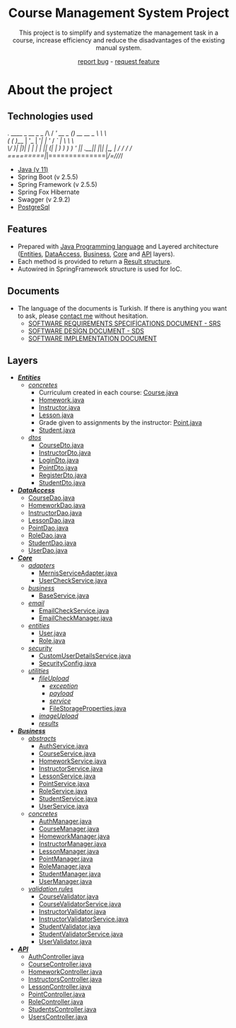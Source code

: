 <div align="center">
  <h1>Course Management System Project</h1>
  <p>This project is to simplify and systematize the management task in a course, increase efficiency and reduce the disadvantages of the existing manual system.</p>
  <a href="https://github.com/zeynepsl/CourseManagementSystem/issues">report bug</a> - 
  <a href="https://github.com/zeynepsl/CourseManagementSystem/issues">request feature</a>
</div>

# About the project

## Technologies used
  .   ____          _            __ _ _
 /\\ / ___'_ __ _ _(_)_ __  __ _ \ \ \ \
( ( )\___ | '_ | '_| | '_ \/ _` | \ \ \ \
 \\/  ___)| |_)| | | | | || (_| |  ) ) ) )
  '  |____| .__|_| |_|_| |_\__, | / / / /
 =========|_|==============|___/=/_/_/_/
- [Java (v 11)](https://java.com/en/)
- Spring Boot (v 2.5.5)
- Spring Framework (v 2.5.5)
- Spring Fox Hibernate
- Swagger (v 2.9.2)
- [PostgreSql](https://www.postgresql.org/)

## Features 
- Prepared with [Java Programming language](https://java.com/en/) and Layered architecture ([Entities](https://github.com/zeynepsl/CourseManagementSystem/tree/master/courseManagementSystem/src/main/java/project/courseManagementSystem/entities),
[DataAccess](https://github.com/zeynepsl/CourseManagementSystem/tree/master/courseManagementSystem/src/main/java/project/courseManagementSystem/dataAccess/abstracts), 
[Business](https://github.com/zeynepsl/CourseManagementSystem/tree/master/courseManagementSystem/src/main/java/project/courseManagementSystem/business), 
[Core](https://github.com/zeynepsl/CourseManagementSystem/tree/master/courseManagementSystem/src/main/java/project/courseManagementSystem/core) and 
[API](https://github.com/zeynepsl/CourseManagementSystem/tree/master/courseManagementSystem/src/main/java/project/courseManagementSystem/api/controllers) layers).
- Each method is provided to return a [Result structure](https://github.com/zeynepsl/CourseManagementSystem/tree/master/courseManagementSystem/src/main/java/project/courseManagementSystem/core/utilities/results).
- Autowired in SpringFramework structure is used for IoC.


## Documents
- The language of the documents is Turkish. If there is anything you want to ask, please [contact me](https://www.linkedin.com/in/zeynepsalman/) without hesitation.
    - [SOFTWARE REQUIREMENTS SPECIFİCATIONS DOCUMENT - SRS](https://github.com/zeynepsl/CourseManagementSystem/blob/master/raporlar/analizRaporu-SRS.docx)
    - [SOFTWARE DESİGN DOCUMENT - SDS](https://github.com/zeynepsl/CourseManagementSystem/blob/master/raporlar/tasar%C4%B1mRaporu-SDS.docx)
    - [SOFTWARE IMPLEMENTATION DOCUMENT](https://github.com/zeynepsl/CourseManagementSystem/blob/master/raporlar/gerceklestirimRaporu.docx)


## Layers
- ***[Entities](https://github.com/zeynepsl/CourseManagementSystem/tree/master/courseManagementSystem/src/main/java/project/courseManagementSystem/entities)***
    - *[concretes](https://github.com/zeynepsl/CourseManagementSystem/tree/master/courseManagementSystem/src/main/java/project/courseManagementSystem/entities/concretes)*
        - Curriculum created in each course: [Course.java](https://github.com/zeynepsl/CourseManagementSystem/blob/master/courseManagementSystem/src/main/java/project/courseManagementSystem/entities/concretes/Course.java)
        - [Homework.java](https://github.com/zeynepsl/CourseManagementSystem/blob/master/courseManagementSystem/src/main/java/project/courseManagementSystem/entities/concretes/Homework.java)
        - [Instructor.java](https://github.com/zeynepsl/CourseManagementSystem/blob/master/courseManagementSystem/src/main/java/project/courseManagementSystem/entities/concretes/Instructor.java)
        - [Lesson.java](https://github.com/zeynepsl/CourseManagementSystem/blob/master/courseManagementSystem/src/main/java/project/courseManagementSystem/entities/concretes/Lesson.java)
        - Grade given to assignments by the instructor: [Point.java](https://github.com/zeynepsl/CourseManagementSystem/blob/master/courseManagementSystem/src/main/java/project/courseManagementSystem/entities/concretes/Point.java)
        - [Student.java](https://github.com/zeynepsl/CourseManagementSystem/blob/master/courseManagementSystem/src/main/java/project/courseManagementSystem/entities/concretes/Student.java)
    - *[dtos](https://github.com/zeynepsl/CourseManagementSystem/tree/master/courseManagementSystem/src/main/java/project/courseManagementSystem/entities/dtos)*
        - [CourseDto.java](https://github.com/zeynepsl/CourseManagementSystem/blob/master/courseManagementSystem/src/main/java/project/courseManagementSystem/entities/dtos/CourseDto.java)
        - [InstructorDto.java](https://github.com/zeynepsl/CourseManagementSystem/blob/master/courseManagementSystem/src/main/java/project/courseManagementSystem/entities/dtos/InstructorDto.java)
        - [LoginDto.java](https://github.com/zeynepsl/CourseManagementSystem/blob/master/courseManagementSystem/src/main/java/project/courseManagementSystem/entities/dtos/LoginDto.java)
        - [PointDto.java](https://github.com/zeynepsl/CourseManagementSystem/blob/master/courseManagementSystem/src/main/java/project/courseManagementSystem/entities/dtos/PointDto.java)
        - [RegisterDto.java](https://github.com/zeynepsl/CourseManagementSystem/blob/master/courseManagementSystem/src/main/java/project/courseManagementSystem/entities/dtos/RegisterDto.java)
        - [StudentDto.java](https://github.com/zeynepsl/CourseManagementSystem/blob/master/courseManagementSystem/src/main/java/project/courseManagementSystem/entities/dtos/StudentDto.java)
- ***[DataAccess](https://github.com/zeynepsl/CourseManagementSystem/tree/master/courseManagementSystem/src/main/java/project/courseManagementSystem/dataAccess/abstracts)***
    - [CourseDao.java](https://github.com/zeynepsl/CourseManagementSystem/blob/master/courseManagementSystem/src/main/java/project/courseManagementSystem/dataAccess/abstracts/CourseDao.java)
    - [HomeworkDao.java](https://github.com/zeynepsl/CourseManagementSystem/blob/master/courseManagementSystem/src/main/java/project/courseManagementSystem/dataAccess/abstracts/HomeworkDao.java)
    - [InstructorDao.java](https://github.com/zeynepsl/CourseManagementSystem/blob/master/courseManagementSystem/src/main/java/project/courseManagementSystem/dataAccess/abstracts/InstructorDao.java)
    - [LessonDao.java](https://github.com/zeynepsl/CourseManagementSystem/blob/master/courseManagementSystem/src/main/java/project/courseManagementSystem/dataAccess/abstracts/LessonDao.java)
    - [PointDao.java](https://github.com/zeynepsl/CourseManagementSystem/blob/master/courseManagementSystem/src/main/java/project/courseManagementSystem/dataAccess/abstracts/PointDao.java)
    - [RoleDao.java](https://github.com/zeynepsl/CourseManagementSystem/blob/master/courseManagementSystem/src/main/java/project/courseManagementSystem/dataAccess/abstracts/RoleDao.java)
    - [StudentDao.java](https://github.com/zeynepsl/CourseManagementSystem/blob/master/courseManagementSystem/src/main/java/project/courseManagementSystem/dataAccess/abstracts/StudentDao.java)
    - [UserDao.java](https://github.com/zeynepsl/CourseManagementSystem/blob/master/courseManagementSystem/src/main/java/project/courseManagementSystem/dataAccess/abstracts/UserDao.java)
- ***[Core](https://github.com/zeynepsl/CourseManagementSystem/tree/master/courseManagementSystem/src/main/java/project/courseManagementSystem/core)***
    - *[adapters](https://github.com/zeynepsl/CourseManagementSystem/tree/master/courseManagementSystem/src/main/java/project/courseManagementSystem/core/adapters/mernis)*
        - [MernisServiceAdapter.java](https://github.com/zeynepsl/CourseManagementSystem/blob/master/courseManagementSystem/src/main/java/project/courseManagementSystem/core/adapters/mernis/MernisServiceAdapter.java)
        - [UserCheckService.java](https://github.com/zeynepsl/CourseManagementSystem/blob/master/courseManagementSystem/src/main/java/project/courseManagementSystem/core/adapters/mernis/UserCheckService.java)
    - *[business](https://github.com/zeynepsl/CourseManagementSystem/tree/master/courseManagementSystem/src/main/java/project/courseManagementSystem/core/business)*
        - [BaseService.java](https://github.com/zeynepsl/CourseManagementSystem/blob/master/courseManagementSystem/src/main/java/project/courseManagementSystem/core/business/BaseService.java)
    - *[email](https://github.com/zeynepsl/CourseManagementSystem/tree/master/courseManagementSystem/src/main/java/project/courseManagementSystem/core/email)*
        - [EmailCheckService.java](https://github.com/zeynepsl/CourseManagementSystem/blob/master/courseManagementSystem/src/main/java/project/courseManagementSystem/core/email/EmailCheckService.java)
        - [EmailCheckManager.java](https://github.com/zeynepsl/CourseManagementSystem/blob/master/courseManagementSystem/src/main/java/project/courseManagementSystem/core/email/EmailCheckManager.java)
    - *[entities](https://github.com/zeynepsl/CourseManagementSystem/tree/master/courseManagementSystem/src/main/java/project/courseManagementSystem/core/entities)*
        - [User.java](https://github.com/zeynepsl/CourseManagementSystem/blob/master/courseManagementSystem/src/main/java/project/courseManagementSystem/core/entities/User.java)
        - [Role.java](https://github.com/zeynepsl/CourseManagementSystem/blob/master/courseManagementSystem/src/main/java/project/courseManagementSystem/core/entities/Role.java)
    - *[security](https://github.com/zeynepsl/CourseManagementSystem/tree/master/courseManagementSystem/src/main/java/project/courseManagementSystem/core/security)*
        - [CustomUserDetailsService.java](https://github.com/zeynepsl/CourseManagementSystem/blob/master/courseManagementSystem/src/main/java/project/courseManagementSystem/core/security/CustomUserDetailsService.java)
        - [SecurityConfig.java](https://github.com/zeynepsl/CourseManagementSystem/blob/master/courseManagementSystem/src/main/java/project/courseManagementSystem/core/security/SecurityConfig.java)
    - *[utilities](https://github.com/zeynepsl/CourseManagementSystem/tree/master/courseManagementSystem/src/main/java/project/courseManagementSystem/core/utilities)*
        - *[fileUpload](https://github.com/zeynepsl/CourseManagementSystem/tree/master/courseManagementSystem/src/main/java/project/courseManagementSystem/core/utilities/fileUpload)*
            - *[exception](https://github.com/zeynepsl/CourseManagementSystem/tree/master/courseManagementSystem/src/main/java/project/courseManagementSystem/core/utilities/fileUpload/exception)*
            - *[payload](https://github.com/zeynepsl/CourseManagementSystem/tree/master/courseManagementSystem/src/main/java/project/courseManagementSystem/core/utilities/fileUpload/payload)*
            - *[service](https://github.com/zeynepsl/CourseManagementSystem/tree/master/courseManagementSystem/src/main/java/project/courseManagementSystem/core/utilities/fileUpload/service)*
            - [FileStorageProperties.java](https://github.com/zeynepsl/CourseManagementSystem/blob/master/courseManagementSystem/src/main/java/project/courseManagementSystem/core/utilities/fileUpload/FileStorageProperties.java)
        - *[imageUpload](https://github.com/zeynepsl/CourseManagementSystem/tree/master/courseManagementSystem/src/main/java/project/courseManagementSystem/core/utilities/imageUpload)*
        - *[results](https://github.com/zeynepsl/CourseManagementSystem/tree/master/courseManagementSystem/src/main/java/project/courseManagementSystem/core/utilities/results)*
- ***[Business](https://github.com/zeynepsl/CourseManagementSystem/tree/master/courseManagementSystem/src/main/java/project/courseManagementSystem/business)***
    - *[abstracts](https://github.com/zeynepsl/CourseManagementSystem/tree/master/courseManagementSystem/src/main/java/project/courseManagementSystem/business/abstracts)*
        - [AuthService.java](https://github.com/zeynepsl/CourseManagementSystem/blob/master/courseManagementSystem/src/main/java/project/courseManagementSystem/business/abstracts/AuthService.java)
        - [CourseService.java](https://github.com/zeynepsl/CourseManagementSystem/blob/master/courseManagementSystem/src/main/java/project/courseManagementSystem/business/abstracts/CourseService.java)
        - [HomeworkService.java](https://github.com/zeynepsl/CourseManagementSystem/blob/master/courseManagementSystem/src/main/java/project/courseManagementSystem/business/abstracts/HomeworkService.java)
        - [InstructorService.java](https://github.com/zeynepsl/CourseManagementSystem/blob/master/courseManagementSystem/src/main/java/project/courseManagementSystem/business/abstracts/InstructorService.java)
        - [LessonService.java](https://github.com/zeynepsl/CourseManagementSystem/blob/master/courseManagementSystem/src/main/java/project/courseManagementSystem/business/abstracts/LessonService.java)
        - [PointService.java](https://github.com/zeynepsl/CourseManagementSystem/blob/master/courseManagementSystem/src/main/java/project/courseManagementSystem/business/abstracts/PointService.java)
        - [RoleService.java](https://github.com/zeynepsl/CourseManagementSystem/blob/master/courseManagementSystem/src/main/java/project/courseManagementSystem/business/abstracts/RoleService.java)
        - [StudentService.java](https://github.com/zeynepsl/CourseManagementSystem/blob/master/courseManagementSystem/src/main/java/project/courseManagementSystem/business/abstracts/StudentService.java)
        - [UserService.java](https://github.com/zeynepsl/CourseManagementSystem/blob/master/courseManagementSystem/src/main/java/project/courseManagementSystem/business/abstracts/UserService.java)
    - *[concretes](https://github.com/zeynepsl/CourseManagementSystem/tree/master/courseManagementSystem/src/main/java/project/courseManagementSystem/business/concretes)*
        - [AuthManager.java](https://github.com/zeynepsl/CourseManagementSystem/blob/master/courseManagementSystem/src/main/java/project/courseManagementSystem/business/concretes/AuthManager.java)
        - [CourseManager.java](https://github.com/zeynepsl/CourseManagementSystem/blob/master/courseManagementSystem/src/main/java/project/courseManagementSystem/business/concretes/CourseManager.java)
        - [HomeworkManager.java](https://github.com/zeynepsl/CourseManagementSystem/blob/master/courseManagementSystem/src/main/java/project/courseManagementSystem/business/concretes/HomeworkManager.java)
        - [InstructorManager.java](https://github.com/zeynepsl/CourseManagementSystem/blob/master/courseManagementSystem/src/main/java/project/courseManagementSystem/business/concretes/InstructorManager.java)
        - [LessonManager.java](https://github.com/zeynepsl/CourseManagementSystem/blob/master/courseManagementSystem/src/main/java/project/courseManagementSystem/business/concretes/LessonManager.java)
        - [PointManager.java](https://github.com/zeynepsl/CourseManagementSystem/blob/master/courseManagementSystem/src/main/java/project/courseManagementSystem/business/concretes/PointManager.java)
        - [RoleManager.java](https://github.com/zeynepsl/CourseManagementSystem/blob/master/courseManagementSystem/src/main/java/project/courseManagementSystem/business/concretes/RoleManager.java)
        - [StudentManager.java](https://github.com/zeynepsl/CourseManagementSystem/blob/master/courseManagementSystem/src/main/java/project/courseManagementSystem/business/concretes/StudentManager.java)
        - [UserManager.java](https://github.com/zeynepsl/CourseManagementSystem/blob/master/courseManagementSystem/src/main/java/project/courseManagementSystem/business/concretes/UserManager.java)
    - *[validation rules](https://github.com/zeynepsl/CourseManagementSystem/tree/master/courseManagementSystem/src/main/java/project/courseManagementSystem/business/validationRules)*
        - [CourseValidator.java](https://github.com/zeynepsl/CourseManagementSystem/blob/master/courseManagementSystem/src/main/java/project/courseManagementSystem/business/validationRules/CourseValidator.java)
        - [CourseValidatorService.java](https://github.com/zeynepsl/CourseManagementSystem/blob/master/courseManagementSystem/src/main/java/project/courseManagementSystem/business/validationRules/CourseValidatorService.java)
        - [InstructorValidator.java](https://github.com/zeynepsl/CourseManagementSystem/blob/master/courseManagementSystem/src/main/java/project/courseManagementSystem/business/validationRules/InstructorValidator.java)
        - [InstructorValidatorService.java](https://github.com/zeynepsl/CourseManagementSystem/blob/master/courseManagementSystem/src/main/java/project/courseManagementSystem/business/validationRules/InstructorValidatorService.java)
        - [StudentValidator.java](https://github.com/zeynepsl/CourseManagementSystem/blob/master/courseManagementSystem/src/main/java/project/courseManagementSystem/business/validationRules/StudentValidator.java)
        - [StudentValidatorService.java](https://github.com/zeynepsl/CourseManagementSystem/blob/master/courseManagementSystem/src/main/java/project/courseManagementSystem/business/validationRules/StudentValidatorService.java)
        - [UserValidator.java](https://github.com/zeynepsl/CourseManagementSystem/blob/master/courseManagementSystem/src/main/java/project/courseManagementSystem/business/validationRules/UserValidator.java)
- ***[API](https://github.com/zeynepsl/CourseManagementSystem/tree/master/courseManagementSystem/src/main/java/project/courseManagementSystem/api/controllers)***
    - [AuthController.java](https://github.com/zeynepsl/CourseManagementSystem/blob/master/courseManagementSystem/src/main/java/project/courseManagementSystem/api/controllers/AuthController.java)
    - [CourseController.java](https://github.com/zeynepsl/CourseManagementSystem/blob/master/courseManagementSystem/src/main/java/project/courseManagementSystem/api/controllers/CourseController.java)
    - [HomeworkController.java](https://github.com/zeynepsl/CourseManagementSystem/blob/master/courseManagementSystem/src/main/java/project/courseManagementSystem/api/controllers/HomeworkController.java)
    - [InstructorsController.java](https://github.com/zeynepsl/CourseManagementSystem/blob/master/courseManagementSystem/src/main/java/project/courseManagementSystem/api/controllers/InstructorsController.java)
    - [LessonController.java](https://github.com/zeynepsl/CourseManagementSystem/blob/master/courseManagementSystem/src/main/java/project/courseManagementSystem/api/controllers/LessonController.java)
    - [PointController.java](https://github.com/zeynepsl/CourseManagementSystem/blob/master/courseManagementSystem/src/main/java/project/courseManagementSystem/api/controllers/PointController.java)
    - [RoleController.java](https://github.com/zeynepsl/CourseManagementSystem/blob/master/courseManagementSystem/src/main/java/project/courseManagementSystem/api/controllers/RoleController.java)
    - [StudentsController.java](https://github.com/zeynepsl/CourseManagementSystem/blob/master/courseManagementSystem/src/main/java/project/courseManagementSystem/api/controllers/StudentsController.java) 
    - [UsersController.java](https://github.com/zeynepsl/CourseManagementSystem/blob/master/courseManagementSystem/src/main/java/project/courseManagementSystem/api/controllers/UsersController.java)
    
      
